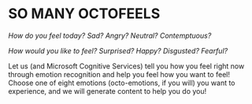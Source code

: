 # SO MANY OCTOFEELS

*How do you feel today?* _Sad? Angry? Neutral? Contemptuous?_

*How would you like to feel?* _Surprised? Happy? Disgusted? Fearful?_

Let us (and Microsoft Cognitive Services) tell you how you feel right now through emotion recognition and help you feel how you want to feel! Choose one of eight emotions (octo-emotions, if you will) you want to experience, and we will generate content to help you do you!
